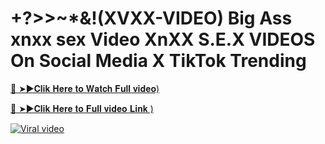 # +?>>~*&!(XVXX-VIDEO) Big Ass xnxx sex Video XnXX S.E.X VIDEOS On Social Media X TikTok Trending

[🔴 ➤►𝐂𝐥𝐢𝐤 𝐇𝐞𝐫𝐞 𝐭𝐨 𝐖𝐚𝐭𝐜𝐡 𝐅𝐮𝐥𝐥 𝐯𝐢𝐝𝐞𝐨)](https://sports-cola-tv.blogspot.com/2025/01/new2025.html)

[🔴 ➤►𝐂𝐥𝐢𝐤 𝐇𝐞𝐫𝐞 𝐭𝐨 𝐅𝐮𝐥𝐥 𝐯𝐢𝐝𝐞𝐨 𝐋𝐢𝐧𝐤 )](https://sports-cola-tv.blogspot.com/2025/01/new2025.html)


<p><a href="https://sports-cola-tv.blogspot.com/2025/01/new2025.html" rel="nofollow"><img src="https://i.imgur.com/dJHk4Zq.gif" alt="Viral video"></a></p>
